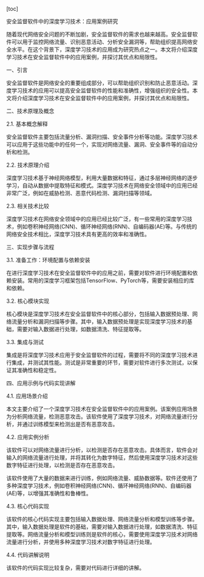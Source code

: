 
[toc]                    
                
                
安全监督软件中的深度学习技术：应用案例研究

随着现代网络安全问题的不断加剧，安全监督软件的需求也越来越高。安全监督软件可以用于监控网络流量、识别恶意活动、分析安全漏洞等，帮助组织提高网络安全水平。在这个背景下，深度学习技术的应用成为研究热点之一。本文将介绍深度学习技术在安全监督软件中的应用案例，并探讨其优点和局限性。

一、引言

安全监督软件是网络安全的重要组成部分，可以帮助组织识别和防止恶意活动。深度学习技术的应用可以提高安全监督软件的性能和准确性，增强组织的安全性。本文将介绍深度学习技术在安全监督软件中的应用案例，并探讨其优点和局限性。

二、技术原理及概念

2.1. 基本概念解释

安全监督软件主要包括流量分析、漏洞扫描、安全事件分析等功能。深度学习技术可以应用于这些功能中的任何一个，实现对网络流量、漏洞、安全事件等的自动分析和检测。

2.2. 技术原理介绍

深度学习技术基于神经网络模型，利用大量数据和特征，通过多层神经网络的逐步学习，自动从数据中提取特征和模式。深度学习技术在网络安全领域中的应用已经非常广泛，例如在威胁检测、恶意代码检测、漏洞扫描等领域。

2.3. 相关技术比较

深度学习技术在网络安全领域中的应用已经比较广泛，有一些常用的深度学习技术，例如卷积神经网络(CNN)、循环神经网络(RNN)、自编码器(AE)等。与传统的网络安全技术相比，深度学习技术具有更高的效率和准确性。

三、实现步骤与流程

3.1. 准备工作：环境配置与依赖安装

在进行深度学习技术在安全监督软件中的应用之前，需要对软件进行环境配置和依赖安装。常用的深度学习框架包括TensorFlow、PyTorch等，需要安装相应的库和依赖。

3.2. 核心模块实现

核心模块是深度学习技术在安全监督软件中的核心部分，包括输入数据预处理、网络流量分析和漏洞扫描等步骤。其中，输入数据预处理是实现深度学习技术的基础，需要对输入数据进行处理，如数据清洗、特征提取等。

3.3. 集成与测试

集成是将深度学习技术应用于安全监督软件的过程，需要将不同的深度学习技术进行集成，并测试其性能。测试是非常重要的环节，需要对软件进行多次测试，以保证其准确性和稳定性。

四、应用示例与代码实现讲解

4.1. 应用场景介绍

本文主要介绍了一个深度学习技术在安全监督软件中的应用案例。该案例应用场景为分析网络流量，检测恶意攻击。该软件使用了深度学习技术，对网络流量进行分析，并通过训练模型来检测出是否有恶意攻击。

4.2. 应用实例分析

该软件可以对网络流量进行分析，以检测是否存在恶意攻击。具体而言，软件会对输入的网络流量进行处理，并将其转化为数字特征，然后使用深度学习技术对这些数字特征进行处理，以检测是否存在恶意攻击。

该软件使用了大量的数据来进行训练，例如网络流量、威胁数据等。软件还使用了多种深度学习技术，例如卷积神经网络(CNN)、循环神经网络(RNN)、自编码器(AE)等，以增强其准确性和鲁棒性。

4.3. 核心代码实现

该软件的核心代码实现主要包括输入数据处理、网络流量分析和模型训练等步骤。其中，输入数据处理是软件的基础，需要对输入数据进行处理，如数据清洗、特征提取等。网络流量分析和模型训练则是软件的核心，需要使用深度学习技术对网络流量进行分析，并使用多种深度学习技术对数字特征进行处理。

4.4. 代码讲解说明

该软件的代码实现比较复杂，需要对代码进行详细的讲解。

